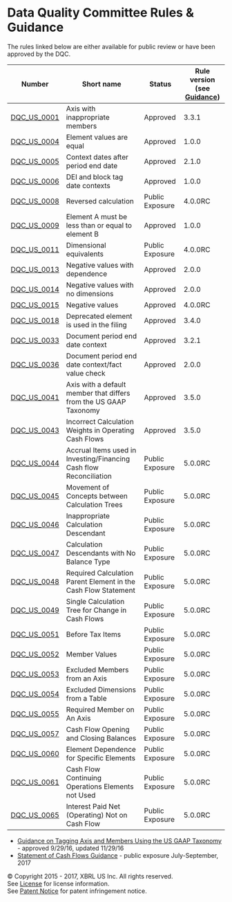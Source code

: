 # Data Quality Committee Rules &amp; Guidance

The rules linked below are either available for public review or have been approved by the DQC.

| Number | Short name | Status | Rule version (see [Guidance](../README.md)) |
| ----- | ----- | ----- | ----- |
| [DQC_US_0001](DQC_US_0001/DQC_0001.md) | Axis with inappropriate members | Approved | 3.3.1 |
| [DQC_US_0004](DQC_US_0004/DQC_0004.md) | Element values are equal | Approved | 1.0.0 |
| [DQC_US_0005](DQC_US_0005/DQC_0005.md) | Context dates after period end date | Approved | 2.1.0 |
| [DQC_US_0006](DQC_US_0006/DQC_0006.md) | DEI and block tag date contexts | Approved | 1.0.0 |
| [DQC_US_0008](DQC_US_0008/DQC_0008.md) | Reversed calculation | Public Exposure | 4.0.0RC |
| [DQC_US_0009](DQC_US_0009/DQC_0009.md) | Element A must be less than or equal to element B | Approved | 1.0.0 |
| [DQC_US_0011](DQC_US_0011/DQC_0011.md) | Dimensional equivalents | Public Exposure | 4.0.0RC |
| [DQC_US_0013](DQC_US_0013/DQC_0013.md) | Negative values with dependence | Approved | 2.0.0 |
| [DQC_US_0014](DQC_US_0014/DQC_0014.md) | Negative values with no dimensions | Approved | 2.0.0 |
| [DQC_US_0015](DQC_US_0015/DQC_0015.md) | Negative values | Approved | 4.0.0RC |
| [DQC_US_0018](DQC_US_0018/DQC_0018.md) | Deprecated element is used in the filing | Approved | 3.4.0 |
| [DQC_US_0033](DQC_US_0033/DQC_0033.md) | Document period end date context | Approved | 3.2.1   |
| [DQC_US_0036](DQC_US_0036/DQC_0036.md) | Document period end date context/fact value check | Approved | 2.0.0 |
| [DQC_US_0041](DQC_US_0041/DQC_0041.md) | Axis with a default member that differs from the US GAAP Taxonomy | Approved | 3.5.0 |
| [DQC_US_0043](DQC_US_0043/DQC_0043.md) | Incorrect Calculation Weights in Operating Cash Flows | Approved | 3.5.0 |
| [DQC_US_0044](DQC_US_0044/DQC_0044.md) | Accrual Items used in Investing/Financing Cash flow Reconciliation | Public Exposure | 5.0.0RC |
| [DQC_US_0045](DQC_US_0045/DQC_0045.md) | Movement of Concepts between Calculation Trees | Public Exposure | 5.0.0RC |
| [DQC_US_0046](DQC_US_0046/DQC_0046.md) | Inappropriate Calculation Descendant | Public Exposure | 5.0.0RC |
| [DQC_US_0047](DQC_US_0047/DQC_0047.md) | Calculation Descendants with No Balance Type | Public Exposure | 5.0.0RC |
| [DQC_US_0048](DQC_US_0048/DQC_0048.md) | Required Calculation Parent Element in the Cash Flow Statement | Public Exposure | 5.0.0RC |
| [DQC_US_0049](DQC_US_0049/DQC_0049.md) | Single Calculation Tree for Change in Cash Flows | Public Exposure | 5.0.0RC |
| [DQC_US_0051](DQC_US_0051/DQC_0051.md) | Before Tax Items | Public Exposure | 5.0.0RC |
| [DQC_US_0052](DQC_US_0052/DQC_0052.md) | Member Values | Public Exposure | 5.0.0RC |
| [DQC_US_0053](DQC_US_0053/DQC_0053.md) | Excluded Members from an Axis | Public Exposure | 5.0.0RC |
| [DQC_US_0054](DQC_US_0054/DQC_0054.md) | Excluded Dimensions from a Table | Public Exposure | 5.0.0RC |
| [DQC_US_0055](DQC_US_0055/DQC_0055.md) | Required Member on An Axis | Public Exposure | 5.0.0RC |
| [DQC_US_0057](DQC_US_0057/DQC_0057.md) | Cash Flow Opening and Closing Balances | Public Exposure | 5.0.0RC |
| [DQC_US_0060](DQC_US_0060/DQC_0060.md) | Element Dependence for Specific Elements | Public Exposure | 5.0.0RC |
| [DQC_US_0061](DQC_US_0061/DQC_0061.md) | Cash Flow Continuing Operations Elements not Used | Public Exposure | 5.0.0RC |
| [DQC_US_0065](DQC_US_0065/DQC_0065.md) | Interest Paid Net (Operating) Not on Cash Flow | Public Exposure | 5.0.0RC |

*  <a href="https://github.com/DataQualityCommittee/documentation/blob/master/guidance/readme.md" target="_blank">Guidance on Tagging Axis and Members Using the US GAAP Taxonomy</a> - approved 9/29/16, updated 11/29/16
*  <a href="https://github.com/DataQualityCommittee/documentation/raw/master/guidance/PublicExposure2017-Q3-cashflows.pdf?raw=true">Statement of Cash Flows Guidance</a> - public exposure July-September, 2017

© Copyright 2015 - 2017, XBRL US Inc. All rights reserved.   
See [License](https://xbrl.us/dqc-license) for license information.  
See [Patent Notice](https://xbrl.us/dqc-patent) for patent infringement notice.
